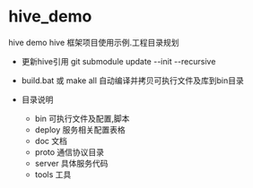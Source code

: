 # hive_demo
hive demo
hive 框架项目使用示例.工程目录规划

* 更新hive引用 
git submodule update --init --recursive

* build.bat 或 make all 自动编译并拷贝可执行文件及库到bin目录

* 目录说明
  - bin 可执行文件及配置,脚本
  - deploy 服务相关配置表格
  - doc 文档
  - proto 通信协议目录
  - server 具体服务代码
  - tools 工具
